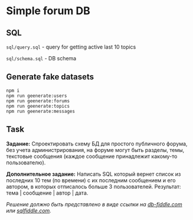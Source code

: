 # Simple forum DB

## SQL

`sql/query.sql` - query for getting active last 10 topics

`sql/schema.sql` - DB schema

## Generate fake datasets

```
npm i
npm run geenerate:users
npm run geenerate:forums
npm run geenerate:topics
npm run geenerate:messages
```

## Task

**Задание:** Спроектировать схему БД для простого публичного форума, без учета администрирования, на форуме могут быть разделы, темы, текстовые сообщения (каждое сообщение принадлежит какому-то пользователю).

**Дополнительное задание:** Написать SQL который вернет список из последних 10 тем (по времени) с их последним сообщением и его автором, в которых отписалось больше 3 пользователей. Результат: тема | сообщение | автор | дата.

*Решение должно быть представлено в виде ссылки на [db-fiddle.com](https://db-fiddle.com/) или [sqlfiddle.com](https://sqlfiddle.com/).*